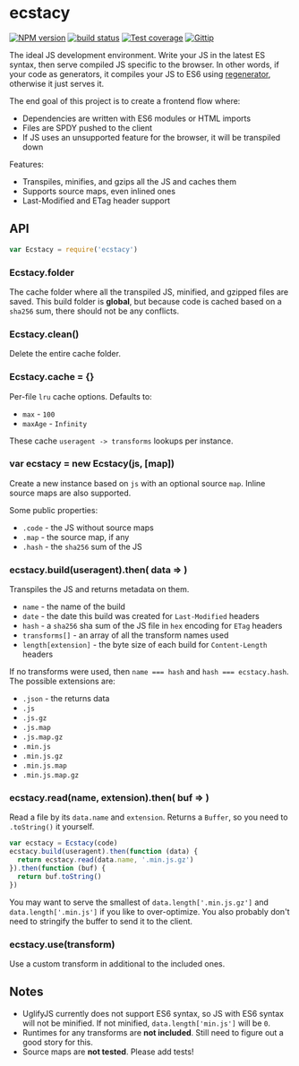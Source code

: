 
# ecstacy

[![NPM version][npm-image]][npm-url]
[![build status][travis-image]][travis-url]
[![Test coverage][coveralls-image]][coveralls-url]
[![Gittip][gittip-image]][gittip-url]

The ideal JS development environment. Write your JS in the latest ES syntax,
then serve compiled JS specific to the browser. In other words,
if your code as generators, it compiles your JS to ES6 using [regenerator](https://github.com/facebook/regenerator),
otherwise it just serves it.

The end goal of this project is to create a frontend flow where:

- Dependencies are written with ES6 modules or HTML imports
- Files are SPDY pushed to the client
- If JS uses an unsupported feature for the browser, it will be transpiled down

Features:

- Transpiles, minifies, and gzips all the JS and caches them
- Supports source maps, even inlined ones
- Last-Modified and ETag header support

## API

```js
var Ecstacy = require('ecstacy')
```

### Ecstacy.folder

The cache folder where all the transpiled JS, minified, and gzipped files are saved.
This build folder is __global__, but because code is cached based on a
`sha256` sum, there should not be any conflicts.

### Ecstacy.clean()

Delete the entire cache folder.

### Ecstacy.cache = {}

Per-file `lru` cache options. Defaults to:

- `max` - `100`
- `maxAge` - `Infinity`

These cache `useragent -> transforms` lookups per instance.

### var ecstacy = new Ecstacy(js, [map])

Create a new instance based on `js` with an optional source `map`.
Inline source maps are also supported.

Some public properties:

- `.code` - the JS without source maps
- `.map` - the source map, if any
- `.hash` - the `sha256` sum of the JS

### ecstacy.build(useragent).then( data => )

Transpiles the JS and returns metadata on them.

- `name` - the name of the build
- `date` - the date this build was created for `Last-Modified` headers
- `hash` - a `sha256` sha sum of the JS file in `hex` encoding for `ETag` headers
- `transforms[]` - an array of all the transform names used
- `length[extension]` - the byte size of each build for `Content-Length` headers

If no transforms were used, then `name === hash` and `hash === ecstacy.hash`.
The possible extensions are:

- `.json` - the returns data
- `.js`
- `.js.gz`
- `.js.map`
- `.js.map.gz`
- `.min.js`
- `.min.js.gz`
- `.min.js.map`
- `.min.js.map.gz`

### ecstacy.read(name, extension).then( buf => )

Read a file by its `data.name` and `extension`.
Returns a `Buffer`, so you need to `.toString()` it yourself.

```js
var ecstacy = Ecstacy(code)
ecstacy.build(useragent).then(function (data) {
  return ecstacy.read(data.name, '.min.js.gz')
}).then(function (buf) {
  return buf.toString()
})
```

You may want to serve the smallest of `data.length['.min.js.gz']`
and `data.length['.min.js']` if you like to over-optimize.
You also probably don't need to stringify the buffer to send it to the client.

### ecstacy.use(transform)

Use a custom transform in additional to the included ones.

## Notes

- UglifyJS currently does not support ES6 syntax, so JS with ES6 syntax
  will not be minified. If not minified, `data.length['min.js']` will be `0`.
- Runtimes for any transforms are __not included__.
  Still need to figure out a good story for this.
- Source maps are __not tested__. Please add tests!

[npm-image]: https://img.shields.io/npm/v/ecstacy.svg?style=flat
[npm-url]: https://npmjs.org/package/ecstacy
[travis-image]: https://img.shields.io/travis/polyfills/ecstacy.svg?style=flat
[travis-url]: https://travis-ci.org/polyfills/ecstacy
[coveralls-image]: https://img.shields.io/coveralls/polyfills/ecstacy.svg?style=flat
[coveralls-url]: https://coveralls.io/r/polyfills/ecstacy?branch=master
[gittip-image]: https://img.shields.io/gittip/jonathanong.svg?style=flat
[gittip-url]: https://www.gittip.com/jonathanong/
